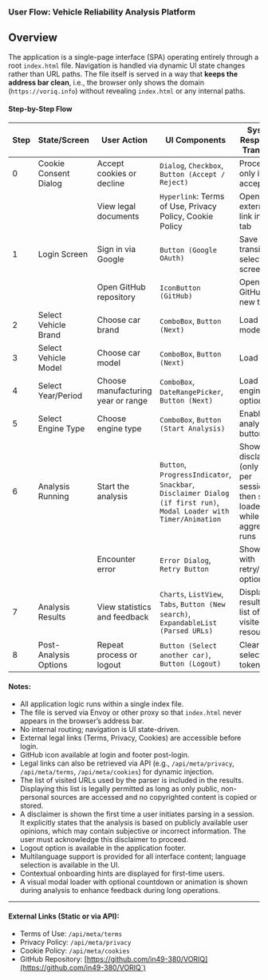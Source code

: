 ### User Flow: Vehicle Reliability Analysis Platform

## Overview

The application is a single-page interface (SPA) operating entirely through a root `index.html` file. Navigation is handled via dynamic UI state changes rather than URL paths. The file itself is served in a way that **keeps the address bar clean**, i.e., the browser only shows the domain (`https://voriq.info`) without revealing `index.html` or any internal paths.


#### Step-by-Step Flow

| Step | State/Screen          | User Action                        | UI Components                                                                                                      | System Response / Transition                                                          |
| ---- | --------------------- | ---------------------------------- | ------------------------------------------------------------------------------------------------------------------ | ------------------------------------------------------------------------------------- |
| 0    | Cookie Consent Dialog | Accept cookies or decline          | `Dialog`, `Checkbox`, `Button (Accept / Reject)`                                                                   | Proceed only if accepted                                                              |
|      |                       | View legal documents               | `Hyperlink`: Terms of Use, Privacy Policy, Cookie Policy                                                           | Opens external link in new tab                                                        |
| 1    | Login Screen          | Sign in via Google                 | `Button (Google OAuth)`                                                                                            | Save token, transition to selection screen                                            |
|      |                       | Open GitHub repository             | `IconButton (GitHub)`                                                                                              | Opens GitHub in new tab                                                               |
| 2    | Select Vehicle Brand  | Choose car brand                   | `ComboBox`, `Button (Next)`                                                                                        | Load models                                                                           |
| 3    | Select Vehicle Model  | Choose car model                   | `ComboBox`, `Button (Next)`                                                                                        | Load years                                                                            |
| 4    | Select Year/Period    | Choose manufacturing year or range | `ComboBox`, `DateRangePicker`, `Button (Next)`                                                                     | Load engine options                                                                   |
| 5    | Select Engine Type    | Choose engine type                 | `ComboBox`, `Button (Start Analysis)`                                                                              | Enable analysis button                                                                |
| 6    | Analysis Running      | Start the analysis                 | `Button`, `ProgressIndicator`, `Snackbar`, `Disclaimer Dialog (if first run)`, `Modal Loader with Timer/Animation` | Show disclaimer (only once per session), then show loader while data aggregation runs |
|      |                       | Encounter error                    | `Error Dialog`, `Retry Button`                                                                                     | Show error with retry/cancel options                                                  |
| 7    | Analysis Results      | View statistics and feedback       | `Charts`, `ListView`, `Tabs`, `Button (New search)`, `ExpandableList (Parsed URLs)`                                | Display results and list of visited resources                                         |
| 8    | Post-Analysis Options | Repeat process or logout           | `Button (Select another car)`, `Button (Logout)`                                                                   | Clear selection or token                                                              |


#### Notes:

* All application logic runs within a single index file.
* The file is served via Envoy or other proxy so that `index.html` never appears in the browser’s address bar.
* No internal routing; navigation is UI state-driven.
* External legal links (Terms, Privacy, Cookies) are accessible before login.
* GitHub icon available at login and footer post-login.
* Legal links can also be retrieved via API (e.g., `/api/meta/privacy`, `/api/meta/terms`, `/api/meta/cookies`) for dynamic injection.
* The list of visited URLs used by the parser is included in the results. Displaying this list is legally permitted as long as only public, non-personal sources are accessed and no copyrighted content is copied or stored.
* A disclaimer is shown the first time a user initiates parsing in a session. It explicitly states that the analysis is based on publicly available user opinions, which may contain subjective or incorrect information. The user must acknowledge this disclaimer to proceed.
* Logout option is available in the application footer.
* Multilanguage support is provided for all interface content; language selection is available in the UI.
* Contextual onboarding hints are displayed for first-time users.
* A visual modal loader with optional countdown or animation is shown during analysis to enhance feedback during long operations.

---

#### External Links (Static or via API):

* Terms of Use:  `/api/meta/terms`
* Privacy Policy:  `/api/meta/privacy`
* Cookie Policy:  `/api/meta/cookies`
* GitHub Repository: [https://github.com/in49-380/VORIQ](https://github.com/in49-380/VORIQ`)